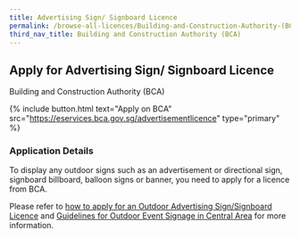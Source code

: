 ```yaml
---
title: Advertising Sign/ Signboard Licence
permalink: /browse-all-licences/Building-and-Construction-Authority-(BCA)/Advertising-Sign--Signboard-Licence
third_nav_title: Building and Construction Authority (BCA)
---
```


## Apply for Advertising Sign/ Signboard Licence

Building and Construction Authority (BCA)

{% include button.html text="Apply on BCA" src="https://eservices.bca.gov.sg/advertisementlicence" type="primary" %}

<H3>Application Details</H3>

<p>To display any outdoor signs such as an advertisement or directional sign, signboard billboard, balloon signs or banner, you need to apply for a licence from BCA.</p>
<p>Please refer to <a href="https://www1.bca.gov.sg/regulatory-info/outdoor-advertisement-licensing/outdoor-advertising-sign-signboard/how-to-apply-for-an-outdoor-advertising-sign-signboard-licence" target="_blank" rel="noopener">how to apply for an Outdoor Advertising Sign/Signboard Licence</a> and <a href="https://www.ura.gov.sg/corporate/guidelines/circulars/dc19-16" target="_blank" rel="noopener">Guidelines for Outdoor Event Signage in Central Area</a> for more information.</p>
